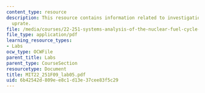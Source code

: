 ```yaml
---
content_type: resource
description: This resource contains information related to investigation of potential
  uprate.
file: /media/courses/22-251-systems-analysis-of-the-nuclear-fuel-cycle-fall-2009/6b42542d809ee8c1d13e37cee83f5c29_MIT22_251F09_lab05.pdf
file_type: application/pdf
learning_resource_types:
- Labs
ocw_type: OCWFile
parent_title: Labs
parent_type: CourseSection
resourcetype: Document
title: MIT22_251F09_lab05.pdf
uid: 6b42542d-809e-e8c1-d13e-37cee83f5c29
---
```

